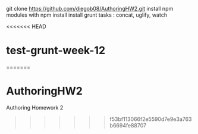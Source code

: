 
git clone https://github.com/diegob08/AuthoringHW2.git
install npm modules with npm install
install grunt tasks : concat, uglify, watch

<<<<<<< HEAD
# test-grunt-week-12
=======
# AuthoringHW2
Authoring Homework 2
>>>>>>> f53bf113066f2e5590d7e9e3a763b6694fe88707
